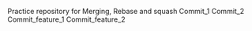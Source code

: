 Practice repository for Merging, Rebase and squash
Commit_1
Commit_2
Commit_feature_1
Commit_feature_2
